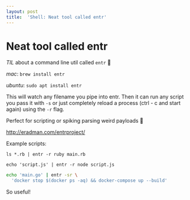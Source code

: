```yaml
---
layout: post
title:  'Shell: Neat tool called entr'
---
```


# Neat tool called entr

*TIL* about a command line util called `entr` :tada:

_mac_: `brew install entr`

_ubuntu_: `sudo apt install entr`

This will watch any filename you pipe into entr. Then it can run any script you pass it with `-s` or just completely reload a process (ctrl - c and start again) using the `-r` flag.

Perfect for scripting or spiking parsing weird payloads :rocket:

http://eradman.com/entrproject/

Example scripts:

`ls *.rb | entr -r ruby main.rb`

`echo 'script.js' | entr -r node script.js`

```bash
echo 'main.go' | entr -sr \
  'docker stop $(docker ps -aq) && docker-compose up --build'
```

So useful!
